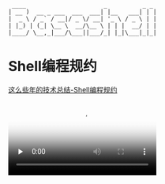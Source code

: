 ```
 ____                      _          _ _
| __ )  __ _ ___  ___  ___| |__   ___| | |
|  _ \ / _` / __|/ _ \/ __| '_ \ / _ \ | |
| |_) | (_| \__ \  __/\__ \ | | |  __/ | |
|____/ \__,_|___/\___||___/_| |_|\___|_|_|
```

# Shell编程规约
[这么些年的技术总结-Shell编程规约](https://chen-shang.github.io/2019/08/20/ji-zhu-zong-jie/baseshell/baseshell/)

<video id="video" controls="" preload="none" poster="https://github.com/chen-shang/Picture/raw/master/baseshell/baseshll_pic.jpg">
  <source id="mp4" src="https://github.com/chen-shang/Picture/raw/master/baseshell/baseshell.mp4" type="video/mp4">
</video>
